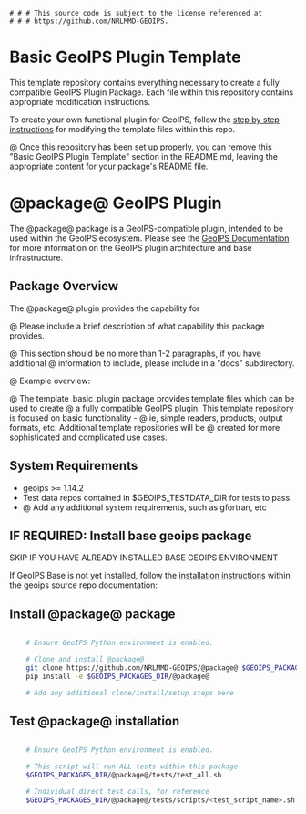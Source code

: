     # # # This source code is subject to the license referenced at
    # # # https://github.com/NRLMMD-GEOIPS.

Basic GeoIPS Plugin Template
=============================

This template repository contains everything necessary to create a fully
compatible GeoIPS Plugin Package.  Each file within this repository contains
appropriate modification instructions.

To create your own functional plugin for GeoIPS, follow the
[step by step instructions](./docs/source/userguide/template_instructions.rst) for
modifying the template files within this repo.

@ Once this repository has been set up properly, you can remove this "Basic
GeoIPS Plugin Template" section in the README.md, leaving the appropriate
content for your package's README file.


@package@ GeoIPS Plugin
==========================

The @package@ package is a GeoIPS-compatible plugin, intended to be used within
the GeoIPS ecosystem.  Please see the
[GeoIPS Documentation](https://github.com/NRLMMD-GEOIPS/geoips#readme) for
more information on the GeoIPS plugin architecture and base infrastructure.

Package Overview
-----------------

The @package@ plugin provides the capability for

@ Please include a brief description of what capability this package provides.

@ This section should be no more than 1-2 paragraphs, if you have additional
@ information to include, please include in a "docs" subdirectory.

@ Example overview:

@ The template_basic_plugin package provides template files which can be used to create
@ a fully compatible GeoIPS plugin.  This template repository is focused on basic functionality -
@ ie, simple readers, products, output formats, etc.  Additional template repositories will be
@ created for more sophisticated and complicated use cases.

System Requirements
---------------------

* geoips >= 1.14.2
* Test data repos contained in $GEOIPS_TESTDATA_DIR for tests to pass.
* @ Add any additional system requirements, such as gfortran, etc

IF REQUIRED: Install base geoips package
------------------------------------------------------------
SKIP IF YOU HAVE ALREADY INSTALLED BASE GEOIPS ENVIRONMENT

If GeoIPS Base is not yet installed, follow the
[installation instructions](https://github.com/NRLMMD-GEOIPS/geoips#installation)
within the geoips source repo documentation:

Install @package@ package
----------------------------
```bash

    # Ensure GeoIPS Python environment is enabled.

    # Clone and install @package@
    git clone https://github.com/NRLMMD-GEOIPS/@package@ $GEOIPS_PACKAGES_DIR/@package@
    pip install -e $GEOIPS_PACKAGES_DIR/@package@

    # Add any additional clone/install/setup steps here
```

Test @package@ installation
-----------------------------
```bash

    # Ensure GeoIPS Python environment is enabled.

    # This script will run ALL tests within this package
    $GEOIPS_PACKAGES_DIR/@package@/tests/test_all.sh

    # Individual direct test calls, for reference
    $GEOIPS_PACKAGES_DIR/@package@/tests/scripts/<test_script_name>.sh
```
